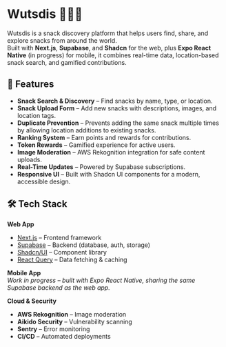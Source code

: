 # Wutsdis 🍫🥟🍪

Wutsdis is a snack discovery platform that helps users find, share, and explore snacks from around the world.  
Built with **Next.js**, **Supabase**, and **Shadcn** for the web, plus **Expo React Native** (in progress) for mobile, it combines real-time data, location-based snack search, and gamified contributions.

## 🚀 Features
- **Snack Search & Discovery** – Find snacks by name, type, or location.
- **Snack Upload Form** – Add new snacks with descriptions, images, and location tags.
- **Duplicate Prevention** – Prevents adding the same snack multiple times by allowing location additions to existing snacks.
- **Ranking System** – Earn points and rewards for contributions.
- **Token Rewards** – Gamified experience for active users.
- **Image Moderation** – AWS Rekognition integration for safe content uploads.
- **Real-Time Updates** – Powered by Supabase subscriptions.
- **Responsive UI** – Built with Shadcn UI components for a modern, accessible design.

## 🛠 Tech Stack
**Web App**
- [Next.js](https://nextjs.org/) – Frontend framework
- [Supabase](https://supabase.com/) – Backend (database, auth, storage)
- [Shadcn/UI](https://ui.shadcn.com/) – Component library
- [React Query](https://tanstack.com/query/latest) – Data fetching & caching

**Mobile App**  
_Work in progress – built with Expo React Native, sharing the same Supabase backend as the web app._

**Cloud & Security**
- **AWS Rekognition** – Image moderation
- **Aikido Security** – Vulnerability scanning
- **Sentry** – Error monitoring
- **CI/CD** – Automated deployments
